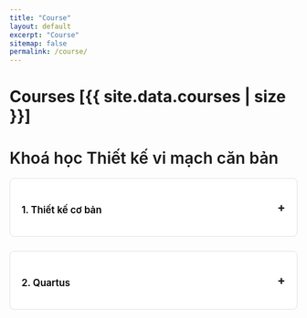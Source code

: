 ```yaml
---
title: "Course"
layout: default
excerpt: "Course"
sitemap: false
permalink: /course/
---
```

<style>
        .container {
            max-width: 100%;
        }

        .course-title {
            text-align: left;
            font-weight: 600;
        }

        .course-title::after {
            width: 80px;
            height: 4px;
            position: absolute;
            left: 50%;
            transform: translateX(-50%);
        }

        .module {
            display: flex;
            align-items: flex-start;
            margin-bottom: 25px;
            padding: 20px;
            background-color: #fff;
            border: 1px solid #e0e0e0;
            border-radius: 8px;
            transition: all 0.3s ease;
        }

        .module:hover {
            box-shadow: 0 4px 10px rgba(0, 0, 0, 0.08);
            transform: translateY(-2px);
        }

        .module.expanded {
            background-color: white;
        }


        .module-content {
            flex-grow: 1;
            display: flex;
            flex-direction: column;
        }

        .module-header {
            display: flex;
            justify-content: space-between;
            align-items: center;
            cursor: pointer;
            width: 100%;
        }

        .module-title {
            font-size: 1.2em;
            font-weight: 600;
            color: black;
            line-height: 1.4;
        }

        .module-toggle {
            font-size: 1.5em;
            transition: transform 0.3s ease;
            font-weight: bold;
        }

        .module-toggle.expanded {
            transform: rotate(180deg);
        }

        .module-body {
            max-height: 0;
            overflow: hidden;
            transition: max-height 0.5s ease-in-out;
            padding-top: 0;
            opacity: 0;
        }

        .module-body.expanded {
            max-height: 1000px; /* Adjust as needed */
            padding-top: 20px;
            opacity: 1;
        }

        .module-details {
            display: flex;
            gap: 20px;
            flex-wrap: wrap;
        }
        
        .module-image-container {
            flex: 1 1 300px;
            overflow: hidden;
        }

        .module-image {
            width: 100%;
            height: auto;
            display: block;
            border-radius: 6px;
        }

        .module-list-container {
            flex: 1 1 300px;
        }
        
        .module-list {
            list-style: none;
            padding: 0;
            margin: 0;
        }

        .module-list li {
            font-size: 1em;
            line-height: 1.6;
            padding: 8px 0;
            border-bottom: 1px dashed #e0e0e0;
            color: #555;
            display: flex;
            align-items: flex-start;
        }
        
        .module-list li:last-child {
            border-bottom: none;
        }

        .module-list li::before {
            content: counter(item, decimal-leading-zero) ". ";
            counter-increment: item;
            font-weight: bold;
            color: #9c9c9cff;
            margin-right: 8px;
            flex-shrink: 0;
        }

        .module-list h4 {
            font-size: 1.1em;
            font-weight: 600;
            color: #333;
            margin: 0 0 5px 0;
        }
</style>

<script>
    document.addEventListener('DOMContentLoaded', function() {
        const modules = document.querySelectorAll('.module');
        modules.forEach(module => {
            const header = module.querySelector('.module-header');
            const body = module.querySelector('.module-body');
            const toggle = module.querySelector('.module-toggle');

            header.addEventListener('click', () => {
                const isExpanded = module.classList.contains('expanded');

                // Close any other open modules
                document.querySelectorAll('.module.expanded').forEach(openModule => {
                    if (openModule !== module) {
                        openModule.classList.remove('expanded');
                        openModule.querySelector('.module-body').classList.remove('expanded');
                        openModule.querySelector('.module-toggle').classList.remove('expanded');
                    }
                });

                // Toggle the clicked module
                module.classList.toggle('expanded');
                body.classList.toggle('expanded');
                toggle.classList.toggle('expanded');
            });
        });

        // Auto-expand Module 1 on page load
        const module1 = document.getElementById('module-1');
        if (module1) {
            module1.classList.add('expanded');
            module1.querySelector('.module-body').classList.add('expanded');
            module1.querySelector('.module-toggle').classList.add('expanded');
        }
    });
</script>
# Courses [{{ site.data.courses | size }}]
<!-- <ul style="margin-left: 0; padding-left: 0;">
    {% for course in site.data.courses %}
    <div class="course-card">
        <div class="course-description">
            <div class="course-icon"></div>
            <div class="course-text">
                <h3>{{ course.title }}</h3>
                <p>{{ course.content }}</p>
            </div>
        </div>
        <div class="course-footer">
            <a href="{{ course.link }}" class="course-btn">Start</a>
            <div>
                <span class="course-price">{{ course.price }}</span>
                <span class="course-duration">{{ course.duration }}</span>
            </div>
        </div>
    </div>
    {% endfor %}
</ul> -->

<ul style="margin-left: 0; padding-left: 0;">
<div class="container">
    <h1 class="course-title">Khoá học Thiết kế vi mạch căn bản</h1>
    <div class="module" id="module-1">
        <div class="module-content">
            <div class="module-header">
                <h2 class="module-title">1. Thiết kế cơ bản</h2>
                <span class="module-toggle">+</span>    </div>
            <div class="module-body">
                <div class="module-details">
                    <div class="module-image-container">
                        <img src="https://i.ibb.co/L95jYwW/Screenshot-2025-09-09-at-15-27-23.png" alt="Python concepts" class="module-image">
                    </div>
                    <div class="module-list-container">
                        <ul class="module-list">
                            <li style="counter-reset: item 0;">Lập trình python cơ bản</li>
                            <li style="counter-reset: item 1;">Data Structure (list-loU, Top-K Searching)</li>
                        </ul>
                    </div>
                </div>
            </div>
        </div>
    </div>
    <div class="module" id="module-2">
        <div class="module-content">
            <div class="module-header">
                <h2 class="module-title">2. Quartus</h2>
                <span class="module-toggle">+</span>
            </div>
            <div class="module-body">
                </div>
        </div>
    </div>
</div>
</ul>